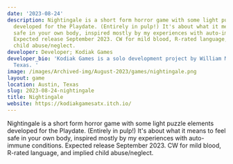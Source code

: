 ```yaml
---
date: '2023-08-24'
description: Nightingale is a short form horror game with some light puzzle elements
  developed for the Playdate. (Entirely in pulp!) It's about what it means to feel
  safe in your own body, inspired mostly by my experiences with auto-immune conditions.
  Expected release September 2023. CW for mild blood, R-rated language, and implied
  child abuse/neglect.
developer: Developer; Kodiak Games
developer_bio: 'Kodiak Games is a solo development project by William Monroe in Austin,
  Texas. '
image: /images/Archived-img/August-2023/games/nightingale.png
layout: game
location: Austin, Texas
slug: 2023-08-24-nightingale
title: Nightingale
website: https://kodiakgamesatx.itch.io/
---
```


Nightingale is a short form horror game with some light puzzle elements developed for the Playdate. (Entirely in pulp!) It's about what it means to feel safe in your own body, inspired mostly by my experiences with auto-immune conditions. Expected release September 2023. CW for mild blood, R-rated language, and implied child abuse/neglect.